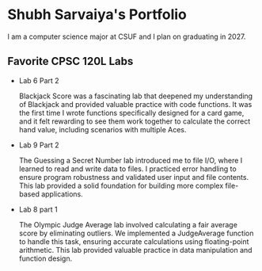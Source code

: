 
# Shubh Sarvaiya's Portfolio

I am a computer science major at CSUF and I plan on graduating in 2027.

## Favorite CPSC 120L Labs

* Lab 6 Part 2

    Blackjack Score was a fascinating lab that deepened my understanding of Blackjack and provided valuable practice with code functions. It was the first time I wrote functions specifically designed for a card game, and it felt rewarding to see them work together to calculate the correct hand value, including scenarios with multiple Aces.

* Lab 9 Part 2

    The Guessing a Secret Number lab introduced me to file I/O, where I learned to read and write data to files. I practiced error handling to ensure program robustness and validated user input and file contents. This lab provided a solid foundation for building more complex file-based applications.

* Lab 8 part 1

    The Olympic Judge Average lab involved calculating a fair average score by eliminating outliers. We implemented a JudgeAverage function to handle this task, ensuring accurate calculations using floating-point arithmetic. This lab provided valuable practice in data manipulation and function design.
